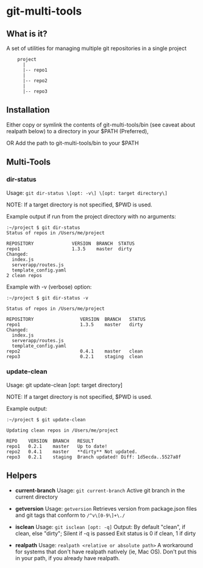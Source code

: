 # git-multi-tools

## What is it?

A set of utilities for managing multiple git repositories in a single project

```
    project
      |
      |-- repo1
      |
      |-- repo2
      |
      |-- repo3
```

## Installation

Either copy or symlink the contents of git-multi-tools/bin (see caveat about realpath below) to a directory in your $PATH (Preferred),

OR Add the path to git-multi-tools/bin to your $PATH


## Multi-Tools

### dir-status

Usage: `git dir-status \[opt: -v\] \[opt: target directory\]`

NOTE: If a target directory is not specified, $PWD is used.

Example output if run from the project directory with no arguments:

```
:~/project $ git dir-status 
Status of repos in /Users/me/project

REPOSITORY              VERSION  BRANCH  STATUS
repo1                   1.3.5    master  dirty
Changed:
  index.js
  serverapp/routes.js
  template_config.yaml
2 clean repos
```

Example with -v (verbose) option:

```
:~/project $ git dir-status -v

Status of repos in /Users/me/project

REPOSITORY                 VERSION  BRANCH   STATUS
repo1                      1.3.5    master   dirty
Changed:
  index.js
  serverapp/routes.js
  template_config.yaml
repo2                      0.4.1    master   clean
repo3                      0.2.1    staging  clean
```

### update-clean

Usage: git update-clean \[opt: target directory\]

NOTE: If a target directory is not specified, $PWD is used.

Example output:

```
:~/project $ git update-clean 

Updating clean repos in /Users/me/project

REPO    VERSION  BRANCH   RESULT
repo1   0.2.1    master   Up to date!
repo2   0.4.1    master   **dirty** Not updated.
repo3   0.2.1    staging  Branch updated! Diff: 1d5ecda..5527a8f
```

## Helpers

 - **current-branch**
   Usage: `git current-branch`
   Active git branch in the current directory

 - **getversion**
   Usage: `getversion`
   Retrieves version from package.json files and git tags that conform to `/^v\[0-9\]+\./`

 - **isclean**
   Usage: `git isclean [opt: -q]`
   Output: By default "clean", if clean, else "dirty"; Silent if -q is passed
   Exit status is 0 if clean, 1 if dirty

 - **realpath**
   Usage: `realpath <relative or absolute path>`
   A workaround for systems that don't have realpath natively (ie, Mac OS).
   Don't put this in your path, if you already have realpath.